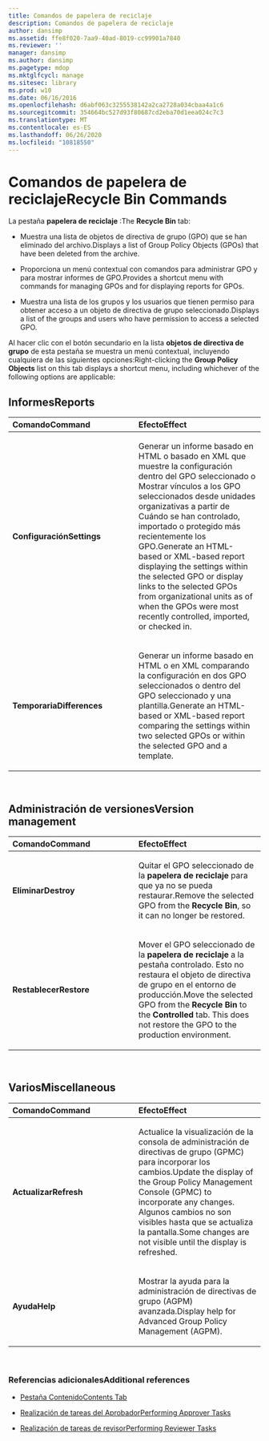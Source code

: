 ```yaml
---
title: Comandos de papelera de reciclaje
description: Comandos de papelera de reciclaje
author: dansimp
ms.assetid: ffe8f020-7aa9-40ad-8019-cc99901a7840
ms.reviewer: ''
manager: dansimp
ms.author: dansimp
ms.pagetype: mdop
ms.mktglfcycl: manage
ms.sitesec: library
ms.prod: w10
ms.date: 06/16/2016
ms.openlocfilehash: d6abf063c3255538142a2ca2728a034cbaa4a1c6
ms.sourcegitcommit: 354664bc527d93f80687cd2eba70d1eea024c7c3
ms.translationtype: MT
ms.contentlocale: es-ES
ms.lasthandoff: 06/26/2020
ms.locfileid: "10818550"
---
```

# <span data-ttu-id="9b611-103">Comandos de papelera de reciclaje</span><span class="sxs-lookup"><span data-stu-id="9b611-103">Recycle Bin Commands</span></span>


<span data-ttu-id="9b611-104">La pestaña **papelera de reciclaje** :</span><span class="sxs-lookup"><span data-stu-id="9b611-104">The **Recycle Bin** tab:</span></span>

-   <span data-ttu-id="9b611-105">Muestra una lista de objetos de directiva de grupo (GPO) que se han eliminado del archivo.</span><span class="sxs-lookup"><span data-stu-id="9b611-105">Displays a list of Group Policy Objects (GPOs) that have been deleted from the archive.</span></span>

-   <span data-ttu-id="9b611-106">Proporciona un menú contextual con comandos para administrar GPO y para mostrar informes de GPO.</span><span class="sxs-lookup"><span data-stu-id="9b611-106">Provides a shortcut menu with commands for managing GPOs and for displaying reports for GPOs.</span></span>

-   <span data-ttu-id="9b611-107">Muestra una lista de los grupos y los usuarios que tienen permiso para obtener acceso a un objeto de directiva de grupo seleccionado.</span><span class="sxs-lookup"><span data-stu-id="9b611-107">Displays a list of the groups and users who have permission to access a selected GPO.</span></span>

<span data-ttu-id="9b611-108">Al hacer clic con el botón secundario en la lista **objetos de directiva de grupo** de esta pestaña se muestra un menú contextual, incluyendo cualquiera de las siguientes opciones:</span><span class="sxs-lookup"><span data-stu-id="9b611-108">Right-clicking the **Group Policy Objects** list on this tab displays a shortcut menu, including whichever of the following options are applicable:</span></span>

## <span data-ttu-id="9b611-109">Informes</span><span class="sxs-lookup"><span data-stu-id="9b611-109">Reports</span></span>


<table>
<colgroup>
<col width="50%" />
<col width="50%" />
</colgroup>
<thead>
<tr class="header">
<th align="left"><span data-ttu-id="9b611-110">Comando</span><span class="sxs-lookup"><span data-stu-id="9b611-110">Command</span></span></th>
<th align="left"><span data-ttu-id="9b611-111">Efecto</span><span class="sxs-lookup"><span data-stu-id="9b611-111">Effect</span></span></th>
</tr>
</thead>
<tbody>
<tr class="odd">
<td align="left"><p><strong><span data-ttu-id="9b611-112">Configuración</span><span class="sxs-lookup"><span data-stu-id="9b611-112">Settings</span></span></strong></p></td>
<td align="left"><p><span data-ttu-id="9b611-113">Generar un informe basado en HTML o basado en XML que muestre la configuración dentro del GPO seleccionado o Mostrar vínculos a los GPO seleccionados desde unidades organizativas a partir de Cuándo se han controlado, importado o protegido más recientemente los GPO.</span><span class="sxs-lookup"><span data-stu-id="9b611-113">Generate an HTML-based or XML-based report displaying the settings within the selected GPO or display links to the selected GPOs from organizational units as of when the GPOs were most recently controlled, imported, or checked in.</span></span></p></td>
</tr>
<tr class="even">
<td align="left"><p><strong><span data-ttu-id="9b611-114">Temporaria</span><span class="sxs-lookup"><span data-stu-id="9b611-114">Differences</span></span></strong></p></td>
<td align="left"><p><span data-ttu-id="9b611-115">Generar un informe basado en HTML o en XML comparando la configuración en dos GPO seleccionados o dentro del GPO seleccionado y una plantilla.</span><span class="sxs-lookup"><span data-stu-id="9b611-115">Generate an HTML-based or XML-based report comparing the settings within two selected GPOs or within the selected GPO and a template.</span></span></p></td>
</tr>
</tbody>
</table>

 

## <span data-ttu-id="9b611-116">Administración de versiones</span><span class="sxs-lookup"><span data-stu-id="9b611-116">Version management</span></span>


<table>
<colgroup>
<col width="50%" />
<col width="50%" />
</colgroup>
<thead>
<tr class="header">
<th align="left"><span data-ttu-id="9b611-117">Comando</span><span class="sxs-lookup"><span data-stu-id="9b611-117">Command</span></span></th>
<th align="left"><span data-ttu-id="9b611-118">Efecto</span><span class="sxs-lookup"><span data-stu-id="9b611-118">Effect</span></span></th>
</tr>
</thead>
<tbody>
<tr class="odd">
<td align="left"><p><strong><span data-ttu-id="9b611-119">Eliminar</span><span class="sxs-lookup"><span data-stu-id="9b611-119">Destroy</span></span></strong></p></td>
<td align="left"><p><span data-ttu-id="9b611-120">Quitar el GPO seleccionado de la <strong> papelera de reciclaje </strong> para que ya no se pueda restaurar.</span><span class="sxs-lookup"><span data-stu-id="9b611-120">Remove the selected GPO from the <strong>Recycle Bin</strong>, so it can no longer be restored.</span></span></p></td>
</tr>
<tr class="even">
<td align="left"><p><strong><span data-ttu-id="9b611-121">Restablecer</span><span class="sxs-lookup"><span data-stu-id="9b611-121">Restore</span></span></strong></p></td>
<td align="left"><p><span data-ttu-id="9b611-122">Mover el GPO seleccionado de la <strong> papelera de reciclaje </strong> a la <strong> </strong> pestaña controlado. Esto no restaura el objeto de directiva de grupo en el entorno de producción.</span><span class="sxs-lookup"><span data-stu-id="9b611-122">Move the selected GPO from the <strong>Recycle Bin</strong> to the <strong>Controlled</strong> tab. This does not restore the GPO to the production environment.</span></span></p></td>
</tr>
</tbody>
</table>

 

## <span data-ttu-id="9b611-123">Varios</span><span class="sxs-lookup"><span data-stu-id="9b611-123">Miscellaneous</span></span>


<table>
<colgroup>
<col width="50%" />
<col width="50%" />
</colgroup>
<thead>
<tr class="header">
<th align="left"><span data-ttu-id="9b611-124">Comando</span><span class="sxs-lookup"><span data-stu-id="9b611-124">Command</span></span></th>
<th align="left"><span data-ttu-id="9b611-125">Efecto</span><span class="sxs-lookup"><span data-stu-id="9b611-125">Effect</span></span></th>
</tr>
</thead>
<tbody>
<tr class="odd">
<td align="left"><p><strong><span data-ttu-id="9b611-126">Actualizar</span><span class="sxs-lookup"><span data-stu-id="9b611-126">Refresh</span></span></strong></p></td>
<td align="left"><p><span data-ttu-id="9b611-127">Actualice la visualización de la consola de administración de directivas de grupo (GPMC) para incorporar los cambios.</span><span class="sxs-lookup"><span data-stu-id="9b611-127">Update the display of the Group Policy Management Console (GPMC) to incorporate any changes.</span></span> <span data-ttu-id="9b611-128">Algunos cambios no son visibles hasta que se actualiza la pantalla.</span><span class="sxs-lookup"><span data-stu-id="9b611-128">Some changes are not visible until the display is refreshed.</span></span></p></td>
</tr>
<tr class="even">
<td align="left"><p><strong><span data-ttu-id="9b611-129">Ayuda</span><span class="sxs-lookup"><span data-stu-id="9b611-129">Help</span></span></strong></p></td>
<td align="left"><p><span data-ttu-id="9b611-130">Mostrar la ayuda para la administración de directivas de grupo (AGPM) avanzada.</span><span class="sxs-lookup"><span data-stu-id="9b611-130">Display help for Advanced Group Policy Management (AGPM).</span></span></p></td>
</tr>
</tbody>
</table>

 

### <span data-ttu-id="9b611-131">Referencias adicionales</span><span class="sxs-lookup"><span data-stu-id="9b611-131">Additional references</span></span>

-   [<span data-ttu-id="9b611-132">Pestaña Contenido</span><span class="sxs-lookup"><span data-stu-id="9b611-132">Contents Tab</span></span>](contents-tab-agpm30ops.md)

-   [<span data-ttu-id="9b611-133">Realización de tareas del Aprobador</span><span class="sxs-lookup"><span data-stu-id="9b611-133">Performing Approver Tasks</span></span>](performing-approver-tasks-agpm30ops.md)

-   [<span data-ttu-id="9b611-134">Realización de tareas de revisor</span><span class="sxs-lookup"><span data-stu-id="9b611-134">Performing Reviewer Tasks</span></span>](performing-reviewer-tasks-agpm30ops.md)

 

 






